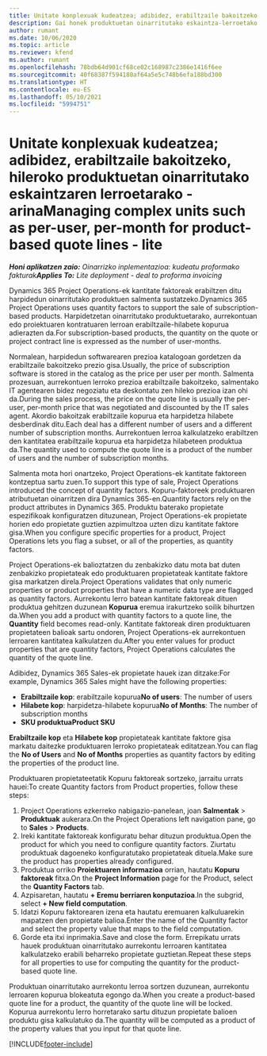 ```yaml
---
title: Unitate konplexuak kudeatzea; adibidez, erabiltzaile bakoitzeko, hileroko produktuetan oinarritutako eskaintzaren lerroetarako - arina
description: Gai honek produktuetan oinarritutako eskaintza-lerroetako unitate konplexuak kudeatzeari buruzko lerroei buruzko informazioa ematen du.
author: rumant
ms.date: 10/06/2020
ms.topic: article
ms.reviewer: kfend
ms.author: rumant
ms.openlocfilehash: 78bdb64d901cf68ce02c168987c2386e1416f6ee
ms.sourcegitcommit: 40f68387f594180af64a5e5c748b6efa188bd300
ms.translationtype: HT
ms.contentlocale: eu-ES
ms.lasthandoff: 05/10/2021
ms.locfileid: "5994751"
---
```

# <a name="managing-complex-units-such-as-per-user-per-month-for-product-based-quote-lines---lite"></a><span data-ttu-id="8672c-103">Unitate konplexuak kudeatzea; adibidez, erabiltzaile bakoitzeko, hileroko produktuetan oinarritutako eskaintzaren lerroetarako - arina</span><span class="sxs-lookup"><span data-stu-id="8672c-103">Managing complex units such as per-user, per-month for product-based quote lines - lite</span></span>

<span data-ttu-id="8672c-104">_**Honi aplikatzen zaio:** Oinarrizko inplementazioa: kudeatu proformako fakturak_</span><span class="sxs-lookup"><span data-stu-id="8672c-104">_**Applies To:** Lite deployment - deal to proforma invoicing_</span></span>

<span data-ttu-id="8672c-105">Dynamics 365 Project Operations-ek kantitate faktoreak erabiltzen ditu harpidedun oinarritutako produktuen salmenta sustatzeko.</span><span class="sxs-lookup"><span data-stu-id="8672c-105">Dynamics 365 Project Operations uses quantity factors to support the sale of subscription-based products.</span></span> <span data-ttu-id="8672c-106">Harpidetzetan oinarritutako produktuetarako, aurrekontuan edo proiektuaren kontratuaren lerroan erabiltzaile-hilabete kopurua adierazten da.</span><span class="sxs-lookup"><span data-stu-id="8672c-106">For subscription-based products, the quantity on the quote or project contract line is expressed as the number of user-months.</span></span>

<span data-ttu-id="8672c-107">Normalean, harpidedun softwarearen prezioa katalogoan gordetzen da erabiltzaile bakoitzeko prezio gisa.</span><span class="sxs-lookup"><span data-stu-id="8672c-107">Usually, the price of subscription software is stored in the catalog as the price per user per month.</span></span> <span data-ttu-id="8672c-108">Salmenta prozesuan, aurrekontuen lerroko prezioa erabiltzaile bakoitzeko, salmentako IT agentearen bidez negoziatu eta deskontatu zen hileko prezioa izan ohi da.</span><span class="sxs-lookup"><span data-stu-id="8672c-108">During the sales process, the price on the quote line is usually the per-user, per-month price that was negotiated and discounted by the IT sales agent.</span></span> <span data-ttu-id="8672c-109">Akordio bakoitzak erabiltzaile kopurua eta harpidetza hilabete desberdinak ditu.</span><span class="sxs-lookup"><span data-stu-id="8672c-109">Each deal has a different number of users and a different number of subscription months.</span></span> <span data-ttu-id="8672c-110">Aurrekontuen lerroa kalkulatzeko erabiltzen den kantitatea erabiltzaile kopurua eta harpidetza hilabeteen produktua da.</span><span class="sxs-lookup"><span data-stu-id="8672c-110">The quantity used to compute the quote line is a product of the number of users and the number of subscription months.</span></span>

<span data-ttu-id="8672c-111">Salmenta mota hori onartzeko, Project Operations-ek kantitate faktoreen kontzeptua sartu zuen.</span><span class="sxs-lookup"><span data-stu-id="8672c-111">To support this type of sale, Project Operations introduced the concept of quantity factors.</span></span> <span data-ttu-id="8672c-112">Kopuru-faktoreek produktuaren atributuetan oinarritzen dira Dynamics 365-en.</span><span class="sxs-lookup"><span data-stu-id="8672c-112">Quantity factors rely on the product attributes in Dynamics 365.</span></span> <span data-ttu-id="8672c-113">Produktu baterako propietate espezifikoak konfiguratzen dituzunean, Project Operations-ek propietate horien edo propietate guztien azpimultzoa uzten dizu kantitate faktore gisa.</span><span class="sxs-lookup"><span data-stu-id="8672c-113">When you configure specific properties for a product, Project Operations lets you flag a subset, or all of the properties, as quantity factors.</span></span>

<span data-ttu-id="8672c-114">Project Operations-ek balioztatzen du zenbakizko datu mota bat duten zenbakizko propietateak edo produktuaren propietateak kantitate faktore gisa markatzen direla.</span><span class="sxs-lookup"><span data-stu-id="8672c-114">Project Operations validates that only numeric properties or product properties that have a numeric data type are flagged as quantity factors.</span></span> <span data-ttu-id="8672c-115">Aurrekontu lerro batean kantitate faktoreak dituen produktua gehitzen duzunean **Kopurua** eremua irakurtzeko soilik bihurtzen da.</span><span class="sxs-lookup"><span data-stu-id="8672c-115">When you add a product with quantity factors to a quote line, the **Quantity** field becomes read-only.</span></span> <span data-ttu-id="8672c-116">Kantitate faktoreak diren produktuaren propietateen balioak sartu ondoren, Project Operations-ek aurrekontuen lerroaren kantitatea kalkulatzen du.</span><span class="sxs-lookup"><span data-stu-id="8672c-116">After you enter values for product properties that are quantity factors, Project Operations calculates the quantity of the quote line.</span></span>

<span data-ttu-id="8672c-117">Adibidez, Dynamics 365 Sales-ek propietate hauek izan ditzake:</span><span class="sxs-lookup"><span data-stu-id="8672c-117">For example, Dynamics 365 Sales might have the following properties:</span></span>

- <span data-ttu-id="8672c-118">**Erabiltzaile kop**: erabiltzaile kopurua</span><span class="sxs-lookup"><span data-stu-id="8672c-118">**No of users**: The number of users</span></span>
- <span data-ttu-id="8672c-119">**Hilabete kop**: harpidetza-hilabete kopurua</span><span class="sxs-lookup"><span data-stu-id="8672c-119">**No of Months**: The number of subscription months</span></span>
- <span data-ttu-id="8672c-120">**SKU produktua**</span><span class="sxs-lookup"><span data-stu-id="8672c-120">**Product SKU**</span></span>

<span data-ttu-id="8672c-121">**Erabiltzaile kop** eta **Hilabete kop** propietateak kantitate faktore gisa markatu daitezke produktuaren lerroko propietateak editatzean.</span><span class="sxs-lookup"><span data-stu-id="8672c-121">You can flag the **No of Users** and **No of Months** properties as quantity factors by editing the properties of the product line.</span></span>

<span data-ttu-id="8672c-122">Produktuaren propietateetatik Kopuru faktoreak sortzeko, jarraitu urrats hauei:</span><span class="sxs-lookup"><span data-stu-id="8672c-122">To create Quantity factors from Product properties, follow these steps:</span></span>

1. <span data-ttu-id="8672c-123">Project Operations ezkerreko nabigazio-panelean, joan **Salmentak** > **Produktuak** aukerara.</span><span class="sxs-lookup"><span data-stu-id="8672c-123">On the Project Operations left navigation pane, go to **Sales** > **Products**.</span></span>
2. <span data-ttu-id="8672c-124">Ireki kantitate faktoreak konfiguratu behar dituzun produktua.</span><span class="sxs-lookup"><span data-stu-id="8672c-124">Open the product for which you need to configure quantity factors.</span></span> <span data-ttu-id="8672c-125">Ziurtatu produktuak dagoeneko konfiguratutako propietateak dituela.</span><span class="sxs-lookup"><span data-stu-id="8672c-125">Make sure the product has properties already configured.</span></span>
3. <span data-ttu-id="8672c-126">Produktua orriko **Proiektuaren informazioa** orrian, hautatu **Kopuru faktoreak** fitxa.</span><span class="sxs-lookup"><span data-stu-id="8672c-126">On the **Project Information** page for the Product, select the **Quantity Factors** tab.</span></span>
4. <span data-ttu-id="8672c-127">Azpisaretan, hautatu **+ Eremu berriaren konputazioa**.</span><span class="sxs-lookup"><span data-stu-id="8672c-127">In the subgrid, select **+ New field computation**.</span></span>
5. <span data-ttu-id="8672c-128">Idatzi Kopuru faktorearen izena eta hautatu eremuaren kalkuluarekin mapatzen den propietate balioa.</span><span class="sxs-lookup"><span data-stu-id="8672c-128">Enter the name of the Quantity factor and select the property value that maps to the field computation.</span></span>
6. <span data-ttu-id="8672c-129">Gorde eta itxi inprimakia.</span><span class="sxs-lookup"><span data-stu-id="8672c-129">Save and close the form.</span></span> <span data-ttu-id="8672c-130">Errepikatu urrats hauek produktuan oinarritutako aurrekontu lerroaren kantitatea kalkulatzeko erabili beharreko propietate guztietan.</span><span class="sxs-lookup"><span data-stu-id="8672c-130">Repeat these steps for all properties to use for computing the quantity for the product-based quote line.</span></span>

<span data-ttu-id="8672c-131">Produktuan oinarritutako aurrekontu lerroa sortzen duzunean, aurrekontu lerroaren kopurua blokeatuta egongo da.</span><span class="sxs-lookup"><span data-stu-id="8672c-131">When you create a product-based quote line for a product, the quantity of the quote line will be locked.</span></span> <span data-ttu-id="8672c-132">Kopurua aurrekontu lerro horretarako sartu dituzun propietate balioen produktu gisa kalkulatuko da.</span><span class="sxs-lookup"><span data-stu-id="8672c-132">The quantity will be computed as a product of the property values that you input for that quote line.</span></span>


[!INCLUDE[footer-include](../../includes/footer-banner.md)]